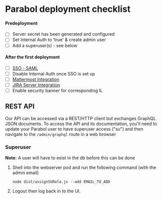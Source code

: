 # Parabol deployment checklist
#### Predeployment
- [ ] Server secret has been generated and configured
- [ ] Set Internal Auth to 'true' & create admin user
- [ ] Add a superuser(s) - see below

#### After the first deployment
- [ ] [SSO - SAML](https://repo1.dso.mil/big-bang/product/community/parabol/-/blob/main/chart/README.md#saml-allow-all-domains-within-single-instance)
- [ ] Disable Internal Auth once SSO is set up
- [ ] [Mattermost Integration](https://repo1.dso.mil/big-bang/product/community/parabol/-/blob/main/chart/README.md#mattermost) 
- [ ] [JIRA Server Integration](https://repo1.dso.mil/big-bang/product/community/parabol/-/blob/main/chart/README.md#jira-server)
- [ ] Enable security banner for corresponding IL

## REST API
Our API can be accessed via a REST/HTTP client but exchanges GraphQL JSON documents. To access the API and its documentation, you'll need to update your Parabol user to have superuser access ("su") and then navigate to the `/admin/graphql` route in a web browser

### Superuser
**Note:** A user will have to exist in the db before this can be done

1. Shell into the webserver pod and run the following command (with the admin
   email)
    ```
    node dist/assignSURole.js --add EMAIL_TO_ADD
    ```
2. Logout then log back in to the UI.